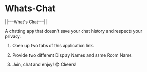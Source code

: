 # Whats-Chat

||---What's Chat---||

A chatting app that doesn't save your chat history and respects your privacy.

1. Open up two tabs of this application link. 

2. Provide two different Display Names and same Room Name. 

3. Join, chat and enjoy! 😎 Cheers!

